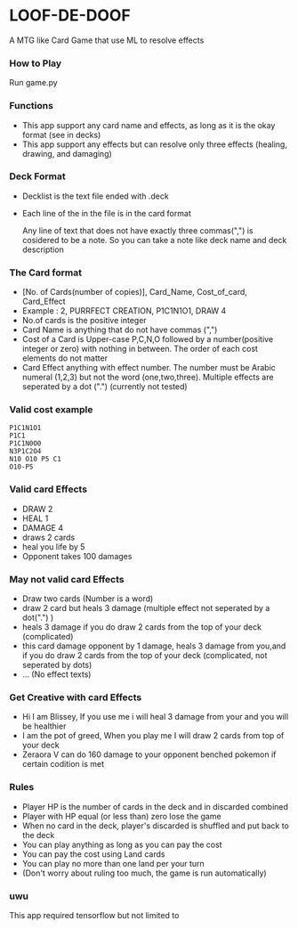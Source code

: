 # LOOF-DE-DOOF
A MTG like Card Game that use ML to resolve effects


### How to Play
Run game.py

### Functions
- This app support any card name and effects, as long as it is the okay format (see in decks) 
- This app support any effects but can resolve only three effects (healing, drawing, and damaging)

### Deck Format
- Decklist is the text file ended with .deck
- Each line of the in the file is in the card format

   Any line of text that does not have exactly three commas(",") is cosidered to be a note. So you can take a note like deck name and deck description


### The Card format
- [No. of Cards(number of copies)], Card_Name, Cost_of_card, Card_Effect
- Example :  2, PURRFECT CREATION, P1C1N1O1, DRAW 4
- No.of cards is the positive integer
- Card Name is anything that do not have commas (",")
- Cost of a Card is Upper-case P,C,N,O followed by a number(positive integer or zero) with nothing in between. The order of each cost elements do not matter
- Card Effect anything with effect number. The number must be Arabic numeral (1,2,3) but not the word (one,two,three). Multiple effects are seperated by a dot (".") (currently not tested)
 

### Valid cost example
    P1C1N1O1
    P1C1
    P1C1N0O0
    N3P1C2O4
    N10 O10 P5 C1
    O10-P5
    
### Valid card Effects
 - DRAW 2
 - HEAL 1
 - DAMAGE 4
 - draws 2 cards
 - heal you life by 5
 - Opponent takes 100 damages

### May not valid card Effects
- Draw two cards (Number is a word)
- draw 2 card but heals 3 damage (multiple effect not seperated by a dot(".") )
- heals 3 damage if you do draw 2 cards from the top of your deck (complicated)
- this card damage opponent by 1 damage, heals 3 damage from you,and if you do draw 2 cards from the top of your deck (complicated, not seperated by dots)
- ... (No effect texts)

### Get Creative with card Effects
- Hi I am Blissey, If you use me i will heal 3 damage from your and you will be healthier
- I am the pot of greed, When you play me I will draw 2 cards from top of your deck
- Zeraora V can do 160 damage to your opponent benched pokemon if certain codition is met

### Rules
- Player HP is the number of cards in the deck and in discarded combined
- Player with HP equal (or less than) zero lose the game
- When no card in the deck, player's discarded is shuffled and put back to the deck
- You can play anything as long as you can pay the cost
- You can pay the cost using Land cards
- You can play no more than one land per your turn
- (Don't worry about ruling too much, the game is run automatically)

### uwu
This app required tensorflow but not limited to
